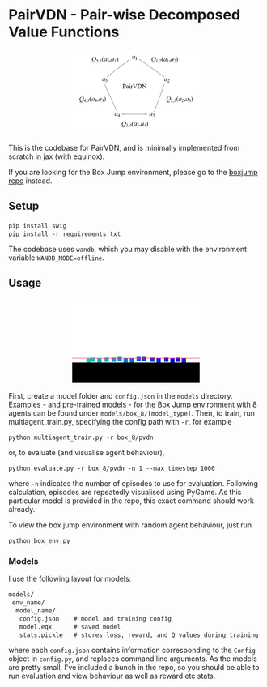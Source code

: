 # PairVDN - Pair-wise Decomposed Value Functions

<p align="center"">
    <img src="assets/PairVDN.png" width="50%"/>
</p>

This is the codebase for PairVDN, and is minimally implemented from scratch in jax (with equinox).

If you are looking for the Box Jump environment, please go to the [boxjump repo](https://github.com/zzbuzzard/boxjump) instead.


## Setup
```
pip install swig
pip install -r requirements.txt
```
The codebase uses `wandb`, which you may disable with the environment variable `WANDB_MODE=offline`.



## Usage
<p align="center"">
    <img src="assets/preview_gif.gif" width="50%"/>
</p>

First, create a model folder and `config.json` in the `models` directory. Examples - and pre-trained models -  for the Box Jump environment
with 8 agents can be found under `models/box_8/[model_type]`. Then, to train, run multiagent_train.py,
specifying the config path with `-r`, for example
```
python multiagent_train.py -r box_8/pvdn
```
or, to evaluate (and visualise agent behaviour),
```
python evaluate.py -r box_8/pvdn -n 1 --max_timestep 1000
```
where `-n` indicates the number of episodes to use for evaluation. Following calculation,
episodes are repeatedly visualised using PyGame. As this particular model is provided in the repo, this exact command should work already.

To view the box jump environment with random agent behaviour, just run
```
python box_env.py
```

### Models
I use the following layout for models:
```
models/
 env_name/
  model_name/
   config.json    # model and training config
   model.eqx      # saved model
   stats.pickle   # stores loss, reward, and Q values during training
```
where each `config.json` contains information corresponding to the `Config` object in `config.py`,
and replaces  command line arguments. As the models are pretty small, I've included a bunch in the repo, 
so you should be able to run evaluation and view behaviour as well as reward etc stats.
